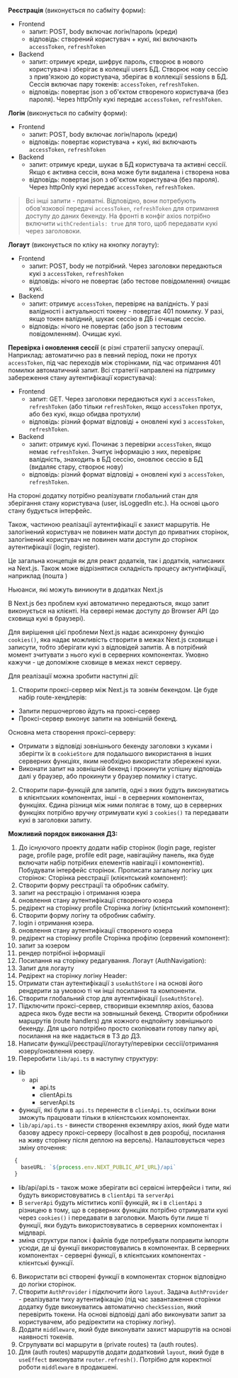 **Реєстрація** (виконується по сабміту форми):

- Frontend
  - запит: POST, body включає логін/пароль (креди)
  - відповідь: створений користувач + кукі, які включають `accessToken`, `refreshToken`
- Backend
  - запит: отримує креди, шифрує пароль, створює в нового користувача і зберігає в колекції users БД. Створює нову сессію з прив'язкою до користувача, зберігає в коллекції sessions в БД. Сессія включає пару токенів: `accessToken`, `refreshToken`.
  - відповідь: повертає json з об'єктом створеного користувача (без пароля). Через httpOnly кукі передає `accessToken`, `refreshToken`.

**Логін** (виконується по сабміту форми):

- Frontend
  - запит: POST, body включає логін/пароль (креди)
  - відповідь: повертає користувача + кукі, які включають `accessToken`, `refreshToken`
- Backend
  - запит: отримує креди, шукає в БД користувача та активні сессії. Якщо є активна сессія, вона може бути видалена і створена нова
  - відповідь: повертає json з об'єктом користувача (без пароля). Через httpOnly кукі передає `accessToken`, `refreshToken`.

> Всі інші запити - приватні. Відповідно, вони потребують обов'язкової передачі ``accessToken``, ``refreshToken`` для отримання доступу до даних бекенду. На фронті в конфіг axios потрібно включити `withCredentials: true` для того, щоб передавати кукі через заголовоки.

**Логаут** (виконується по кліку на кнопку логауту):

- Frontend
  - запит: POST, body не потрібний. Через заголовки передаються кукі з `accessToken`, `refreshToken`
  - відповідь: нічого не повертає (або тестове повідомлення) очищає кукі.
- Backend
  - запит: отримує `accessToken`, перевіряє на валідність. У разі валідності і актуальності токену - повертає 401 помилку. У разі, якщо токен валідний, шукає сессію в ДБ і очищає сессію.
  - відповідь: нічого не повертає (або json з тестовим повідомленням). Очищає кукі.

**Перевірка і оновлення сессії** (є різні стратегії запуску операції. Наприклад: автоматично раз в певний період, поки не протух `accessToken`, під час переходів між сторінками, під час отримання 401 помилки автоматичний запит. Всі стратегії направлені на підтримку забереження стану аутентифікації користувача):

- Frontend
  - запит: GET. Через заголовки передаються кукі з `accessToken`, `refreshToken` (або тільки `refreshToken`, якщо `accessToken` протух, або без кукі, якщо обидва протухли)
  - відповідь: різний формат відповіді + оновлені кукі з `accessToken`, `refreshToken`.
- Backend
  - запит: отримує кукі. Починає з перевірки `accessToken`, якщо немає `refreshToken`. Зчитує інформацію з них, перевіряє валідність, знаходить в БД сессію, оновлює сессію в БД (видаляє стару, створює нову)
  - відповідь: різний формат відповіді + оновлені кукі з `accessToken`, `refreshToken`.


На стороні додатку потрібно реалізувати глобальний стан для зберігання стану користувача (user, isLoggedIn etc.). На основі цього стану будується інтерфейс.

Також, частиною реалізації аутентифікації є захист маршрутів. Не залогінений користувач не повинен мати доступ до приватних сторінок, залогінений користувач не повинен мати доступн до сторінок аутентифікації (login, register).


Це загальна концепція як для реакт додатків, так і додатків, написаних на Next.js. Також може відрізнятися складність процесу актунтифікації, наприклад (пошта )

Ньюанси, які можуть виникнути в додатках Next.js

В Next.js без проблем кукі автоматично передаються, якщо запит виконується на клієнті. На сервері немає доступу до Browser API (до сховища кукі в браузері).

Для вирішення цієї проблеми Next.js надає асинхронну функцію `cookies()`, яка надає можливість створити в межах Next.js сховище і записути, тобто зберігати кукі з відповідей запитів. А в потрібний момент зчитувати з нього кукі в серверних компонентах. Умовно кажучи - це допоміжне сховище в межах некст серверу.

Для реалізації можна зробити наступні дії:
1. Cтворити проксі-сервер між Next.js та зовнім бекендом. Це буде набір route-хендлерів:
  - Запити першочергово йдуть на проксі-сервер
  - Проксі-сервер виконує запити на зовнішній бекенд.

  Основна мета створення проксі-серверу:  
  - Отримати з відповіді зовнішнього бекенду заголовки з куками і зберігти їх в `cookieStore` для подальшого використання в інших серверних функціях, яким необхідно використати збережені куки.
  - Виконати запит на зовнішній бекенд і прокинути успішну відповідь далі у браузер, або прокинути у браузер помилку і статус.

2. Створити пари-функцій для запитів, одні з яких будуть виконуватись в клієнтських компонентах, інші - в серверних компонентах, функціях. Єдина різниця між ними полягає в тому, що в серверних функціях потрібно вручну отримувати кукі з `cookies()` та передавати кукі в заголовки запиту.

**Можливий порядок виконання ДЗ:**

1. До існуючого проекту додати набір сторінок (login page, register page, profile page, profile edit page, навігаційну панель, яка буде включати набір потрібних елементів навігації і компонентів). Побудувати інтерфейс сторінок. Прописати загальну логіку цих сторінок:
  Сторінка реєстрації (клієнтський компонент):
  1. Створити форму реєстрації та обробник сабміту.
  2. запит на реєстрацію і отримання юзера
  3. оновлення стану аутентифікації створеного юзера
  4. редірект на сторінку profile
  Сторінка логіну (клієнтський компонент):
  1. Створити форму логіну та обробник сабміту.
  2. login і отримання юзера.
  3. оновлення стану аутентифікації створеного юзера
  4. редірект на сторінку profile
  Сторінка профілю (сервений компонент):
  1. запит за юзером
  2. рендер потрібної інформації
  3. Посилання на сторінку редагування.
  Логаут (AuthNavigation):
  1. Запит для логауту
  2. Редірект на сторінку логіну
  Header:
  1. Отримати стан аутентифікації з `useAuthStore` і на основі його рендерити за умовою ті чи інші посилання та компоненти.
2. Створити глобальний стор для аутентифікації (`useAuthStore`).
3. Підключити проксі-сервер, створивши екземпляр axios, базова адреса якоъ буде вести на зовнышный бекенд. Створити обробники маршрутів (route handlers) для кожного ендпойнту зовнішнього бекенду. Для цього потрібно просто скопіювати готову папку api, посилання на яке надається в ТЗ до ДЗ.
4. Написати функції/реєстрації/логауту/перевірки сессії/отримання юзеру/оновлення юзеру.
5. Переробити `lib/api.ts` в наступну структуру:
  - lib
    - api
      - api.ts
      - clientApi.ts
      - serverApi.ts
  - функції, які були в `api.ts` перенести в `clienApi.ts`, оскільки вони зможуть працювати тільки в клієнстських компонентах.
  - `lib/api/api.ts` - винести створення екземляру axios, який буде мати базову адресу проксі-серверу (localhost в дев розробці, посилання на живу сторінку після деплою на версель). Налаштовується через зміну оточення:
  ```ts
    {
      baseURL: `${process.env.NEXT_PUBLIC_API_URL}/api`
    }
  ```
  - lib/api/api.ts - також може зберігати всі сервісні інтерфейси і типи, які будуть використовуватись в `clientApi` та `serverApi`
  - В `serverApi` будуть міститись копії функцій, як і в `clientApi` з різницею в тому, що в серверних функціях потрібно отримувати кукі через `cookies()` і передавати в заголовки. Мають бути лише ті функції, яки будуть використовуватись в серверних компонентах і мідлварі.
  - зміна структури папок і файлів буде потребувати поправити імпорти усюди, де ці функції використовувались в компонентах. В серверних компонентах - серверні функції, в клієнтських компонентах - клієнтські функції.
6. Використати всі створені функції в компонентах сторнок відповідно до логіки сторінок.
7. Створити `AuthProvider` і підключити його `layout`. Задача `AuthProvider` - реалізувати тиху аутентифікацію (під час завантаження сторінки додатку буде виконуватись автоматично `checkSession`, який перевірить токени. На основі відповіді далі або виконувати запит за користувачем, або редіректити на сторінку логіну).
8. Додати `middleware`, який буде виконувати захист маршрутів на основі наявності токенів.
9. Сгрупувати всі маршрути в (private routes) та (auth routes).
10. Для (auth routes) маршрутів додати додатковий `layout`, який буде в `useEffect` виконувати `router.refresh()`. Потрібно для коректної роботи `middleware` в продакшені.